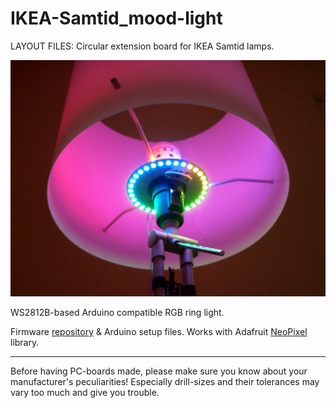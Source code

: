
IKEA-Samtid_mood-light
======================

LAYOUT FILES: Circular extension board for IKEA Samtid lamps.

[![image](/Docs/IMGP10016.JPG)](/Docs/IMGP10016.JPG)

WS2812B-based Arduino compatible RGB ring light. 

Firmware [repository](https://github.com/madworm/IKEA-Samtid_mood-light_FW) & Arduino setup files.
Works with Adafruit [NeoPixel](https://github.com/adafruit/Adafruit_NeoPixel) library.

---

Before having PC-boards made, please make sure you know about your manufacturer's peculiarities!
Especially drill-sizes and their tolerances may vary too much and give you trouble.

